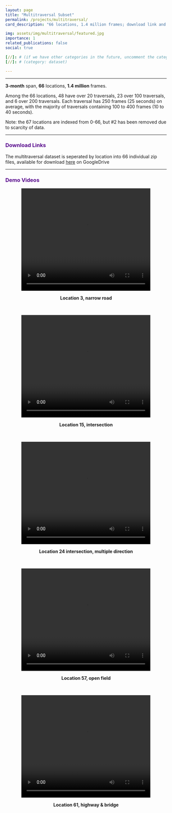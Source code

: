 ```yaml
---
layout: page
title: "Multitraversal Subset"
permalink: /projects/multitraversal/
card_description: "66 locations, 1.4 million frames; download link and demo videos"

img: assets/img/multitraversal/featured.jpg
importance: 1
related_publications: false
social: true

[//]: # (if we have other categories in the future, uncomment the category bellow. Change "enable_project_categories" to true in config.yml as well)
[//]: # (category: dataset)

---
```


---
**3-month** span, **66** locations, **1.4 million** frames.

Among the 66 locations, 48 have over 20 traversals, 23 over 100 traversals, and 6 over 200 traversals. 
Each traversal has 250 frames (25 seconds) on average, with the majority of traversals containing 100 to 400 frames (10 to 40 seconds).

Note: the 67 locations are indexed from 0-66, but #2 has been removed due to scarcity of data.

---

### <span style="font-weight: bold; color:#57068c">Download Links</span>

The multitraversal dataset is seperated by location into 66 individual zip files, available for download [here](https://drive.google.com/drive/folders/10aA0mcsXqNKnt1Mr8jYex8C_zzHng3Ia?usp=sharing) on GoogleDrive

---

### <span style="font-weight: bold; color:#57068c">Demo Videos</span>
<p style="text-align: center;">
    <video width="80%" height="320" preload="auto" controls>
      <source src="/MARS/assets/img/multitraversal/videos/3.mp4" type="video/webm">
    </video>
</p>

<p style="text-align: center;">
    <span style="font-weight: bold;">Location 3, narrow road</span>
</p>
<br/>

<p style="text-align: center;">
    <video width="80%" height="320" preload="auto" controls>
      <source src="/MARS/assets/img/multitraversal/videos/15.mp4" type="video/webm">
    </video>
</p>

<p style="text-align: center;">
    <span style="font-weight: bold;">Location 15, intersection</span>
</p>
<br/>

<p style="text-align: center;">
    <video width="80%" height="320" preload="auto" controls>
      <source src="/MARS/assets/img/multitraversal/videos/24.mp4" type="video/webm">
    </video>
</p>

<p style="text-align: center;">
    <span style="font-weight: bold;">Location 24 intersection, multiple direction</span>
</p>
<br/>

<p style="text-align: center;">
    <video width="80%" height="320" preload="auto" controls>
      <source src="/MARS/assets/img/multitraversal/videos/57.mp4" type="video/webm">
    </video>
</p>

<p style="text-align: center;">
    <span style="font-weight: bold;">Location 57,  open field</span>
</p>
<br/>

<p style="text-align: center;">
    <video width="80%" height="320" preload="auto" controls>
      <source src="/MARS/assets/img/multitraversal/videos/61.mp4" type="video/webm">
    </video>
</p>

<p style="text-align: center;">
    <span style="font-weight: bold;">Location 61, highway & bridge</span>
</p>
<br/>
